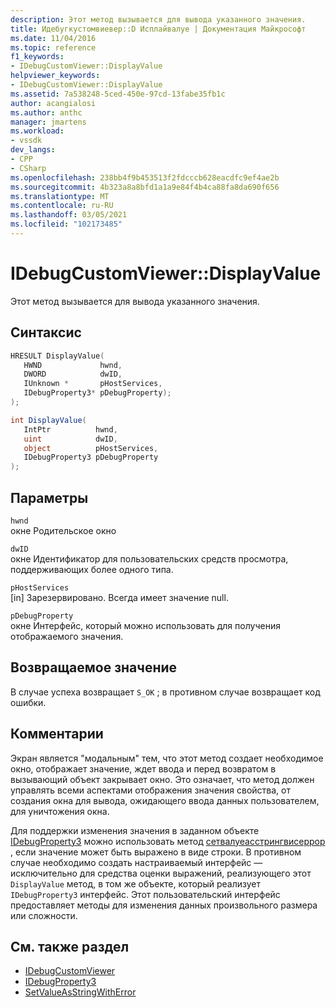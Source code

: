 ```yaml
---
description: Этот метод вызывается для вывода указанного значения.
title: Идебугкустомвиевер::D Исплайвалуе | Документация Майкрософт
ms.date: 11/04/2016
ms.topic: reference
f1_keywords:
- IDebugCustomViewer::DisplayValue
helpviewer_keywords:
- IDebugCustomViewer::DisplayValue
ms.assetid: 7a538248-5ced-450e-97cd-13fabe35fb1c
author: acangialosi
ms.author: anthc
manager: jmartens
ms.workload:
- vssdk
dev_langs:
- CPP
- CSharp
ms.openlocfilehash: 238bb4f9b453513f2fdcccb628eacdfc9ef4ae2b
ms.sourcegitcommit: 4b323a8a8bfd1a1a9e84f4b4ca88fa8da690f656
ms.translationtype: MT
ms.contentlocale: ru-RU
ms.lasthandoff: 03/05/2021
ms.locfileid: "102173485"
---
```

# <a name="idebugcustomviewerdisplayvalue"></a>IDebugCustomViewer::DisplayValue
Этот метод вызывается для вывода указанного значения.

## <a name="syntax"></a>Синтаксис

```cpp
HRESULT DisplayValue(
   HWND             hwnd,
   DWORD            dwID,
   IUnknown *       pHostServices,
   IDebugProperty3* pDebugProperty);
);
```

```csharp
int DisplayValue(
   IntPtr          hwnd,
   uint            dwID,
   object          pHostServices,
   IDebugProperty3 pDebugProperty
);
```

## <a name="parameters"></a>Параметры
`hwnd`\
окне Родительское окно

`dwID`\
окне Идентификатор для пользовательских средств просмотра, поддерживающих более одного типа.

`pHostServices`\
[in] Зарезервировано. Всегда имеет значение null.

`pDebugProperty`\
окне Интерфейс, который можно использовать для получения отображаемого значения.

## <a name="return-value"></a>Возвращаемое значение
 В случае успеха возвращает `S_OK` ; в противном случае возвращает код ошибки.

## <a name="remarks"></a>Комментарии
 Экран является "модальным" тем, что этот метод создает необходимое окно, отображает значение, ждет ввода и перед возвратом в вызывающий объект закрывает окно. Это означает, что метод должен управлять всеми аспектами отображения значения свойства, от создания окна для вывода, ожидающего ввода данных пользователем, для уничтожения окна.

 Для поддержки изменения значения в заданном объекте [IDebugProperty3](../../../extensibility/debugger/reference/idebugproperty3.md) можно использовать метод [сетвалуеасстрингвисеррор](../../../extensibility/debugger/reference/idebugproperty3-setvalueasstringwitherror.md) , если значение может быть выражено в виде строки. В противном случае необходимо создать настраиваемый интерфейс — исключительно для средства оценки выражений, реализующего этот `DisplayValue` метод, в том же объекте, который реализует `IDebugProperty3` интерфейс. Этот пользовательский интерфейс предоставляет методы для изменения данных произвольного размера или сложности.

## <a name="see-also"></a>См. также раздел
- [IDebugCustomViewer](../../../extensibility/debugger/reference/idebugcustomviewer.md)
- [IDebugProperty3](../../../extensibility/debugger/reference/idebugproperty3.md)
- [SetValueAsStringWithError](../../../extensibility/debugger/reference/idebugproperty3-setvalueasstringwitherror.md)
